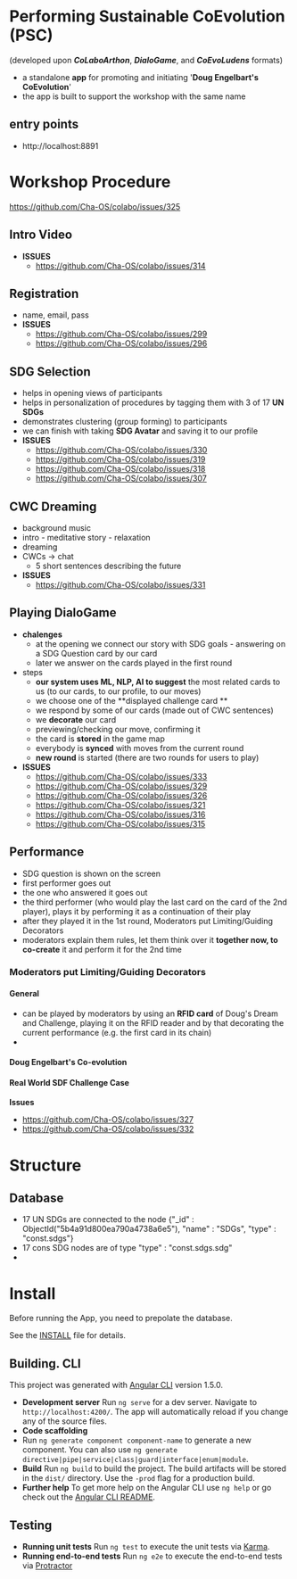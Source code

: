 # Performing Sustainable CoEvolution (PSC)
(developed upon ***CoLaboArthon***, ***DialoGame***, and ***CoEvoLudens*** formats)

- a standalone **app** for promoting and initiating '**Doug Engelbart's CoEvolution**'
- the app is built to support the workshop with the same name

## entry points

+ http://localhost:8891

# Workshop Procedure

https://github.com/Cha-OS/colabo/issues/325

## Intro Video

- **ISSUES**
  - https://github.com/Cha-OS/colabo/issues/314

## Registration

- name, email, pass
- **ISSUES**
  - https://github.com/Cha-OS/colabo/issues/299
  - https://github.com/Cha-OS/colabo/issues/296

## SDG Selection

- helps in opening views of participants
- helps in personalization of procedures by tagging them with 3 of 17 **UN SDGs**
- demonstrates clustering (group forming) to participants
- we can finish with taking **SDG Avatar** and saving it to our profile
- **ISSUES**
  - https://github.com/Cha-OS/colabo/issues/330
  - https://github.com/Cha-OS/colabo/issues/319
  - https://github.com/Cha-OS/colabo/issues/318
  - https://github.com/Cha-OS/colabo/issues/307

## CWC Dreaming

- background music
- intro - meditative story - relaxation
- dreaming
- CWCs -> chat 
  - 5 short sentences describing the future
- **ISSUES**
  - https://github.com/Cha-OS/colabo/issues/331

## Playing DialoGame

- **chalenges**
  - at the opening we connect our story with SDG goals - answering on a SDG Question card by our card
  - later we answer on the cards played in the first round
- steps
  - **our system uses ML, NLP, AI to suggest** the most related cards to us (to our cards, to our profile, to our moves)
  - we choose one of the **displayed challenge card **
  - we respond by some of our cards (made out of CWC sentences)
  - we **decorate** our card
  - previewing/checking our move, confirming it
  - the card is **stored** in the game map
  - everybody is **synced** with moves from the current round
  - **new round** is started (there are two rounds for users to play)
- **ISSUES**
  - https://github.com/Cha-OS/colabo/issues/333
  - https://github.com/Cha-OS/colabo/issues/329
  - https://github.com/Cha-OS/colabo/issues/326
  - https://github.com/Cha-OS/colabo/issues/321
  - https://github.com/Cha-OS/colabo/issues/316
  - https://github.com/Cha-OS/colabo/issues/315

## Performance

- SDG question is shown on the screen
- first performer goes out
- the one who answered it goes out
- the third performer (who would play the last card on the card of the 2nd player), plays it by performing it as a continuation of their play
- after they played it in the 1st round, Moderators put Limiting/Guiding Decorators 
- moderators explain them rules, let them think over it **together now, to co-create** it and perform it for the 2nd time

### Moderators put Limiting/Guiding Decorators

#### General

- can be played by moderators by using an **RFID card** of Doug's Dream and Challenge, playing it on the RFID reader and by that decorating the current performance (e.g. the first card in its chain)
- 

#### Doug Engelbart's Co-evolution

#### Real World SDF Challenge Case

**Issues**

- https://github.com/Cha-OS/colabo/issues/327
- https://github.com/Cha-OS/colabo/issues/332

# Structure

## Database

- 17 UN SDGs are connected to the node {"_id" : ObjectId("5b4a91d800ea790a4738a6e5"), "name" : "SDGs", "type" : "const.sdgs"}
- 17 cons SDG nodes are of type "type" : "const.sdgs.sdg"
-

# Install

Before running the App, you need to prepolate the database.

See the [INSTALL](INSTALL.md) file for details.

## Building. CLI

This project was generated with [Angular CLI](https://github.com/angular/angular-cli) version 1.5.0.

- **Development server**
  Run `ng serve` for a dev server. Navigate to `http://localhost:4200/`. The app will automatically reload if you change any of the source files.
- **Code scaffolding**
- Run `ng generate component component-name` to generate a new component. You can also use `ng generate directive|pipe|service|class|guard|interface|enum|module`.
- **Build**
  Run `ng build` to build the project. The build artifacts will be stored in the `dist/` directory. Use the `-prod` flag for a production build.
- **Further help**
  To get more help on the Angular CLI use `ng help` or go check out the [Angular CLI README](https://github.com/angular/angular-cli/blob/master/README.md).

## Testing

- **Running unit tests**
  Run `ng test` to execute the unit tests via [Karma](https://karma-runner.github.io).
- **Running end-to-end tests**
  Run `ng e2e` to execute the end-to-end tests via [Protractor](http://www.protractortest.org/)
